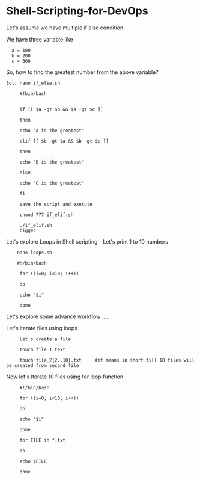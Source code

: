 # Shell-Scripting-for-DevOps

Let's assume we have multiple if else condition:
 
  We have three variable like
     
      a = 100
      b = 200
      c = 300
  So, how to find the greatest number from the above variable?
  
  
    Sol: nano if_else.sh
    
         #!bin/bash
    
         
         if [[ $a -gt $b && $a -gt $c ]]
    
         then
         
         echo "A is the greatest"
         
         elif [[ $b -gt $a && $b -gt $c ]]
       
         then
         
         echo "B is the greatest"
         
         else 
         
         echo "C is the greatest"
         
         fi
         
         save the script and execute
         
         chmod 777 if_elif.sh
        
         ./if_elif.sh
         bigger
   
   Let's explore Loops in Shell scripting - Let's print 1 to 10 numbers
   
        nano loops.sh
        
        #!/bin/bash
        
         for ((i=0; i<10; i++))
         
         do
         
         echo "$i"
         
         done
  
  Let's explore some advance workflow .....
  
  Let's iterate files using loops
         
         Let's create a file 
         
         touch file_1.text
         
         touch file_2{2..10}.txt     #it means in short till 10 files will be created from second file
         
   Now let's Iterate 10 files using for loop function
   
         #!/bin/bash
         
         for ((i=0; i<10; i++))
         
         do
         
         echo "$i"
         
         done
         
         for FILE in *.txt
         
         do
         
         echo $FILE
         
         done
         
